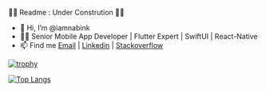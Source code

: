 📡📡 Readme : Under Constrution 📡📡

- 👋 Hi, I’m @iamnabink
- 🧑‍💻 Senior Mobile App Developer | Flutter Expert | SwiftUI | React-Native
- 📫 Find me [Email](nabrajkhadka43@gmail.com) | [Linkedin](https://www.linkedin.com/in/iamnabink/) | [Stackoverflow](https://stackoverflow.com/users/12030116/iamnabink)

[![trophy](https://github-profile-trophy.vercel.app/?username=iamnabink)](https://github.com/ryo-ma/github-profile-trophy)


[![Top Langs](https://github-readme-stats.vercel.app/api/top-langs/?username=iamnabink&layout=compact)](https://github.com/anuraghazra/github-readme-stats)

<!--- [![Nabraj's wakatime stats](https://github-readme-stats.vercel.app/api/wakatime?username=iamnabink)](https://github.com/anuraghazra/github-readme-stats) --->


<!--- [![Nabraj's GitHub stats](https://github-readme-stats.vercel.app/api?username=iamnabink)](https://github.com/anuraghazra/github-readme-stats) --->


<!---
iamnabink/iamnabink is a ✨ special ✨ repository because its `README.md` (this file) appears on your GitHub profile.
You can click the Preview link to take a look at your changes.
--->
